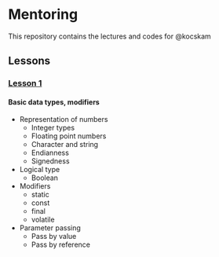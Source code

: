 # Mentoring
This repository contains the lectures and codes for @kocskam

## Lessons
### [Lesson 1](01_basic_types/Lesson1.md)
#### Basic data types, modifiers
   - Representation of numbers
     - Integer types
	 - Floating point numbers
	 - Character and string
	 - Endianness
	 - Signedness
   - Logical type
     - Boolean
   - Modifiers
     - static
     - const
     - final
     - volatile	 
   - Parameter passing
     - Pass by value
	 - Pass by reference
	 